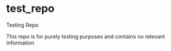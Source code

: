 # test_repo
Testing Repo

This repo is for purely testing purposes and contains no relevant information
